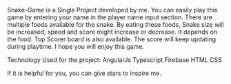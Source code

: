 Snake-Game is a Single Project developed by me.
You can easily play this game by entering your name in the player name input section.
There are multiple foods available for the snake. By eating these foods, Snake size will be increased, speed and score might increase or decrease. It depends on the food. Top Scorer board is also available. The score will keep updating during playtime. I hope you will enjoy this game.

Technology Used for the project:
AngularJs
Typescript
Firebase
HTML
CSS

If it is helpful for you, you can give stars to inspire me.

